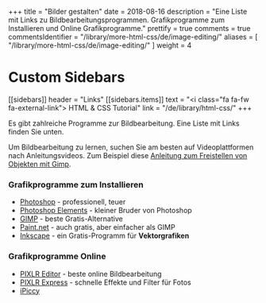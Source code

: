 +++
title = "Bilder gestalten"
date = 2018-08-16
description = "Eine Liste mit Links zu Bildbearbeitungsprogrammen. Grafikprogramme zum Installieren und Online Grafikprogramme."
prettify = true
comments = true
commentsIdentifier = "/library/more-html-css/de/image-editing/"
aliases = [ 
  "/library/more-html-css/de/image-editing/" 
]
weight = 4

# Custom Sidebars
[[sidebars]]
header = "Links"
[[sidebars.items]]
text = "<i class=\"fa fa-fw fa-external-link\"></i> HTML & CSS Tutorial"
link = "/de/library/html-css/"
+++

Es gibt zahlreiche Programme zur Bildbearbeitung. Eine Liste mit Links finden Sie unten.

Um Bildbearbeitung zu lernen, suchen Sie am besten auf Videoplattformen nach Anleitungsvideos. Zum Beispiel diese [Anleitung zum Freistellen von Objekten mit Gimp](https://www.youtube.com/watch?v=p9pzkB0Mykk).   


### Grafikprogramme zum Installieren

* [Photoshop](http://www.adobe.com/products/photoshop.html) - professionell, teuer
* [Photoshop Elements](http://www.adobe.com/products/photoshop-elements.html) - kleiner Bruder von Photoshop
* [GIMP](http://www.gimp.org/) - beste Gratis-Alternative
* [Paint.net](http://www.getpaint.net/) - auch gratis, aber einfacher als GIMP
* [Inkscape](http://www.inkscape.org/) - ein Gratis-Programm für **Vektorgrafiken**


### Grafikprogramme Online

* [PIXLR Editor](http://pixlr.com/editor/) - beste online Bildbearbeitung
* [PIXLR Express](http://pixlr.com/express/) - schnelle Effekte und Filter für Fotos
* [iPiccy](http://ipiccy.com/)